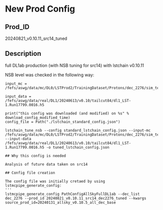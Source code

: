 
# New Prod Config

## Prod_ID

20240821_v0.10.11_src14_tuned

## Description

full DL1ab production (with NSB tuning for src14) with lstchain v0.10.11

NSB level was checked in the following way:

```
input_mc = /fefs/aswg/data/mc/DL0/LSTProd2/TrainingDataset/Protons/dec_2276/sim_telarray/node_theta_6.000_az_180.000_/output_v1.4/simtel_corsika_theta_6.000_az_180.000_run10.simtel.gz

input_data = /fefs/aswg/data/real/DL1/20240613/v0.10/tailcut84/dl1_LST-1.Run17799.0016.h5

print("this config was downloaded (and modified) on %s" % download_config_modified_time)
config_file = Path("./lstchain_standard_config.json")

lstchain_tune_nsb --config standard_lstchain_config.json --input-mc /fefs/aswg/data/mc/DL0/LSTProd2/TrainingDataset/Protons/dec_2276/sim_telarray/node_theta_6.000_az_180.000_/output_v1.4/simtel_corsika_theta_6.000_az_180.000_run10.simtel.gz --input-data /fefs/aswg/data/real/DL1/20240613/v0.10/tailcut84/dl1_LST-1.Run17799.0016.h5 -o tuned_lstchain_config.json

## Why this config is needed

Analysis of future data taken on src14

## Config file creation

The config file was initially cretaed by using lstmcpipe_generate_config:
'''
lstmcpipe_generate_config PathConfigAllSkyFullDL1ab --dec_list dec_2276 --prod_id 20240821_v0.10.11_src14_dec2276_tuned --kwargs source_prod_id=20240131_allsky_v0.10.5_all_dec_base
